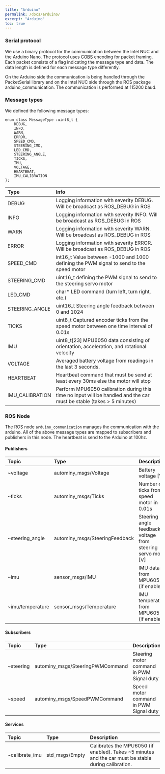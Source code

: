 ```yaml
---
title: "Arduino"
permalink: /docs/arduino/
excerpt: "Arduino"
toc: true
---
```


### Serial protocol
We use a binary protocol for the communication between the Intel NUC and the Arduino Nano. The protocol uses [COBS](https://en.wikipedia.org/wiki/Consistent_Overhead_Byte_Stuffing) encoding for packet framing. Each packet consists of a flag indicating the message type and data. The data length is defined for each message type differently.

On the Arduino side the communication is being handled through the PacketSerial library and on the Intel NUC side through the ROS package arduino_communication. The communication is performed at 115200 baud.

### Message types
We defined the following message types:

```
enum class MessageType :uint8_t {
    DEBUG,
    INFO,
    WARN,
    ERROR,
    SPEED_CMD,
    STEERING_CMD,
    LED_CMD,
    STEERING_ANGLE,
    TICKS,
    IMU,
    VOLTAGE,
    HEARTBEAT,
    IMU_CALIBRATION
};
```

| Type            | Info                                                                                                                 |
|:----------------|:---------------------------------------------------------------------------------------------------------------------|
| DEBUG           | Logging information with severity DEBUG. Will be broadcast as ROS_DEBUG in ROS                                       |
| INFO            | Logging information with severity INFO. Will be broadcast as ROS_DEBUG in ROS                                        |
| WARN            | Logging information with severity WARN. Will be broadcast as ROS_DEBUG in ROS                                        |
| ERROR           | Logging information with severity ERROR. Will be broadcast as ROS_DEBUG in ROS                                       |
| SPEED_CMD       | int16_t Value between -1000 and 1000 defining the PWM signal to send to the speed motor                              |
| STEERING_CMD    | uint16_t defining the PWM signal to send to the steering servo motor                                                 |
| LED_CMD         | char* LED command (turn left, turn right, etc.)                                                                      |
| STEERING_ANGLE  | uint16_t Steering angle feedback between 0 and 1024                                                                  |
| TICKS           | uint8_t Captured encoder ticks from the speed motor between one time interval of 0.01s                               |
| IMU             | uint8_t\[23\] MPU6050 data consisting of orientation, acceleration, and rotational velocity                          |
| VOLTAGE         | Averaged battery voltage from readings in the last 3 seconds.                                                        |
| HEARTBEAT       | Heartbeat command that must be send at least every 30ms else the motor will stop                                     |
| IMU_CALIBRATION | Perform MPU6050 calibration during this time no input will be handled and the car must be stable (takes > 5 minutes) |


### ROS Node
The ROS node `arduino_communication` manages the communication with the arduino. All of the above message types are mapped to subscribers and publishers in this node. The heartbeat is send to the Arduino at 100hz.

#### Publishers

| Topic            | Type                           | Description                                                     |
|:-----------------|:-------------------------------|:----------------------------------------------------------------|
| ~voltage         | autominy_msgs/Voltage          | Battery voltage \[V\]                                           |
| ~ticks           | autominy_msgs/Ticks            | Number of ticks from speed motor in 0.01s                       |
| ~steering_angle  | autominy_msgs/SteeringFeedback | Steering angle feedback voltage from steering servo motor \[V\] |
| ~imu             | sensor_msgs/IMU                | IMU data from MPU6050 (if enabled)                              |
| ~imu/temperature | sensor_msgs/Temperature        | IMU temperature from MPU6050 (if enabled)                       |

#### Subscribers

| Topic     | Type                             | Description                               |
|:----------|:---------------------------------|:------------------------------------------|
| ~steering | autominy_msgs/SteeringPWMCommand | Steering motor command in PWM Signal duty |
| ~speed    | autominy_msgs/SpeedPWMCommand    | Speed motor command in PWM Signal duty    |

#### Services

| Topic          | Type           | Description                                                                                          |
|:---------------|:---------------|:-----------------------------------------------------------------------------------------------------|
| ~calibrate_imu | std_msgs/Empty | Calibrates the MPU6050 (if enabled). Takes ~5 minutes and the car must be stable during calibration. |
